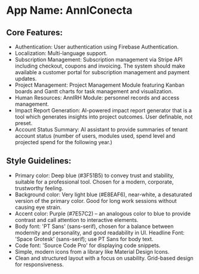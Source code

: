 # **App Name**: AnnIConecta

## Core Features:

- Authentication: User authentication using Firebase Authentication.
- Localization: Multi-language support.
- Subscription Management: Subscription management via Stripe API including checkout, coupons and invoicing. The system should make available a customer portal for subscription management and payment updates.
- Project Management: Project Management Module featuring Kanban boards and Gantt charts for task management and visualization.
- Human Resources: AnnIRH Module: personnel records and access management.
- Impact Report Generation: AI-powered impact report generator that is a tool which generates insights into project outcomes. User definable, not preset.
- Account Status Summary: AI assistant to provide summaries of tenant account status (number of users, modules used, spend level and projected spend for the following year.)

## Style Guidelines:

- Primary color: Deep blue (#3F51B5) to convey trust and stability, suitable for a professional tool. Chosen for a modern, corporate, trustworthy feeling.
- Background color: Very light blue (#E8EAF6), near-white, a desaturated version of the primary color. Good for long work sessions without causing eye strain.
- Accent color: Purple (#7E57C2) – an analogous color to blue to provide contrast and call attention to interactive elements.
- Body font: 'PT Sans' (sans-serif), chosen for a balance between modernity and personality, and good readability in UI. Headline Font: 'Space Grotesk' (sans-serif); use PT Sans for body text.
- Code font: 'Source Code Pro' for displaying code snippets.
- Simple, modern icons from a library like Material Design Icons.
- Clean and structured layout with a focus on usability. Grid-based design for responsiveness.